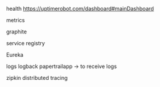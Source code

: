 health
https://uptimerobot.com/dashboard#mainDashboard

metrics

graphite



service registry

Eureka

logs
logback
papertrailapp -> to receive logs

zipkin
distributed tracing




